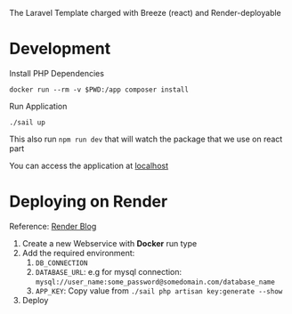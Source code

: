 The Laravel Template charged with Breeze (react) and Render-deployable

# Development

Install PHP Dependencies

```
docker run --rm -v $PWD:/app composer install
```

Run Application

```
./sail up
```

This also run `npm run dev` that will watch the package that we use on react part

You can access the application at [localhost](http://localhost)

# Deploying on Render

Reference: [Render Blog](https://render.com/docs/deploy-php-laravel-docker)

1. Create a new Webservice with **Docker** run type
2. Add the required environment:
    1. `DB_CONNECTION`
    2. `DATABASE_URL`: e.g for mysql connection: `mysql://user_name:some_password@somedomain.com/database_name`
    3. `APP_KEY`: Copy value from `./sail php artisan key:generate --show`
3. Deploy
